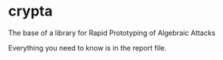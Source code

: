 # crypta
The base of a library for Rapid Prototyping of Algebraic Attacks

Everything you need to know is in the report file.
